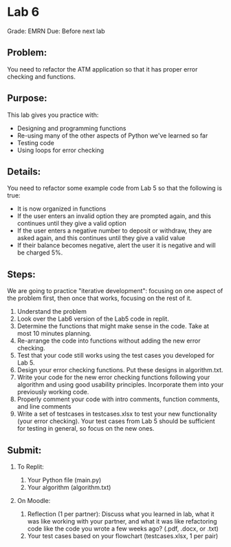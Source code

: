 # Lab 6
Grade: EMRN 
Due: Before next lab

## Problem: 
You need to refactor the ATM application so that it has proper error checking and functions.

## Purpose: 
This lab gives you practice with:
* Designing and programming functions
* Re-using many of the other aspects of Python we've learned so far
* Testing code
* Using loops for error checking

## Details:
You need to refactor some example code from Lab 5 so that the following is true:
* It is now organized in functions
* If the user enters an invalid option they are prompted again, and this continues until they give a valid option
* If the user enters a negative number to deposit or withdraw, they are asked again, and this continues until they give a valid value
* If their balance becomes negative, alert the user it is negative and will be charged 5%.

## Steps:
We are going to practice "iterative development": focusing on one aspect of the problem first, then once that works, focusing on the rest of it.

1. Understand the problem
2. Look over the Lab6 version of the Lab5 code in replit.
3. Determine the functions that might make sense in the code. Take at most 10 minutes planning.
4. Re-arrange the code into functions without adding the new error checking.
5. Test that your code still works using the test cases you developed for Lab 5.
6. Design your error checking functions. Put these designs in algorithm.txt.
7. Write your code for the new error checking functions following your algorithm and using good usability principles. Incorporate them into your previously working code.
8. Properly comment your code with intro comments, function comments, and line comments
9. Write a set of testcases in testcases.xlsx to test your new functionality (your error checking). Your test cases from Lab 5 should be sufficient for testing in general, so focus on the new ones.



## Submit:
1. To Replit:
    1. Your Python file (main.py)
    2. Your algorithm (algorithm.txt)
       
 2. On Moodle:
    1. Reflection (1 per partner): Discuss what you learned in lab, what it was like working with your partner, and what it was like refactoring code like the code you wrote a few weeks ago? (.pdf, .docx, or .txt)
    2. Your test cases based on your flowchart (testcases.xlsx, 1 per pair)


